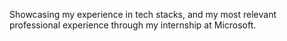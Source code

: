 Showcasing my experience in tech stacks, and my most relevant professional experience through my internship at Microsoft.
